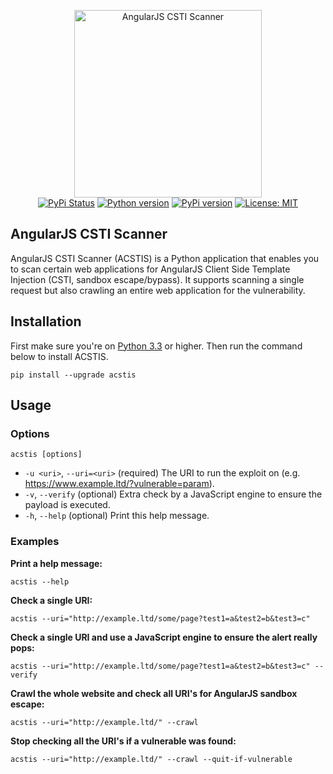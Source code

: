 <p align="center">
    <img src="https://raw.githubusercontent.com/tijme/angularjs-csti-scanner/master/.github/logo.png" height="300" alt="AngularJS CSTI Scanner">
    <br/>
    <a href="https://pypi.python.org/pypi/acstis/"><img src="https://img.shields.io/pypi/status/nyawc.svg" alt="PyPi Status"></a>
    <a href="https://www.python.org/"><img src="https://img.shields.io/pypi/pyversions/acstis.svg" alt="Python version"></a>
    <a href="https://pypi.python.org/pypi/acstis/"><img src="https://img.shields.io/pypi/v/acstis.svg" alt="PyPi version"></a>
    <a href="LICENSE.md"><img src="https://img.shields.io/pypi/l/acstis.svg" alt="License: MIT"></a>
</p>

## AngularJS CSTI Scanner

AngularJS CSTI Scanner (ACSTIS) is a Python application that enables you to scan certain web applications for AngularJS Client Side Template Injection (CSTI, sandbox escape/bypass). It supports scanning a single request but also crawling an entire web application for the vulnerability.

## Installation
First make sure you're on [Python 3.3](https://www.python.org/) or higher. Then run the command below to install ACSTIS.

`pip install --upgrade acstis`

## Usage

### Options
`acstis [options]`
* `-u <uri>`,      `--uri=<uri>`              (required)        The URI to run the exploit on (e.g. https://www.example.ltd/?vulnerable=param).
* `-v`,            `--verify`                 (optional)        Extra check by a JavaScript engine to ensure the payload is executed.
* `-h`,            `--help`                   (optional)        Print this help message.

### Examples

**Print a help message:**

`acstis --help`

**Check a single URI:**

`acstis --uri="http://example.ltd/some/page?test1=a&test2=b&test3=c"`

**Check a single URI and use a JavaScript engine to ensure the alert really pops:**

`acstis --uri="http://example.ltd/some/page?test1=a&test2=b&test3=c" --verify`

**Crawl the whole website and check all URI's for AngularJS sandbox escape:**

`acstis --uri="http://example.ltd/" --crawl`

**Stop checking all the URI's if a vulnerable was found:**

`acstis --uri="http://example.ltd/" --crawl --quit-if-vulnerable`
